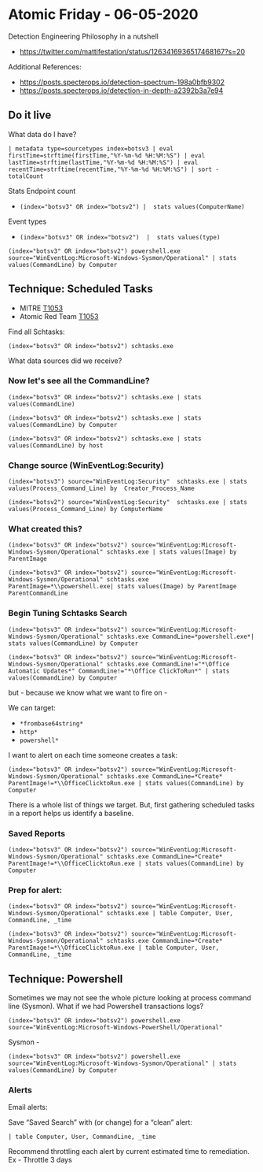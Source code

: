 # Atomic Friday - 06-05-2020

Detection Engineering Philosophy in a nutshell

- https://twitter.com/mattifestation/status/1263416936517468167?s=20

Additional References:
- https://posts.specterops.io/detection-spectrum-198a0bfb9302
- https://posts.specterops.io/detection-in-depth-a2392b3a7e94

## Do it live

What data do I have?

```
| metadata type=sourcetypes index=botsv3 | eval firstTime=strftime(firstTime,"%Y-%m-%d %H:%M:%S") | eval lastTime=strftime(lastTime,"%Y-%m-%d %H:%M:%S") | eval recentTime=strftime(recentTime,"%Y-%m-%d %H:%M:%S") | sort - totalCount
```

Stats
Endpoint count
- `(index="botsv3" OR index="botsv2") |  stats values(ComputerName)`

Event types
- `(index="botsv3" OR index="botsv2")  |  stats values(type)`


```
(index="botsv3" OR index="botsv2") powershell.exe source="WinEventLog:Microsoft-Windows-Sysmon/Operational" | stats values(CommandLine) by Computer
```


## Technique: Scheduled Tasks
- MITRE [T1053](https://attack.mitre.org/techniques/T1053/)
- Atomic Red Team [T1053](https://github.com/theclintox/atomic-red-team/blob/7d07686f600c0fb3bba468c987eb4e4faea83fa9/atomics/T1053/T1053.md)

Find all Schtasks:

`(index="botsv3" OR index="botsv2") schtasks.exe`

What data sources did we receive?


### Now let's see all the CommandLine?

`(index="botsv3" OR index="botsv2") schtasks.exe | stats values(CommandLine)`

`(index="botsv3" OR index="botsv2") schtasks.exe | stats values(CommandLine) by Computer`

`(index="botsv3" OR index="botsv2") schtasks.exe | stats values(CommandLine) by host`

### Change source (WinEventLog:Security)

`(index="botsv3") source="WinEventLog:Security"  schtasks.exe | stats values(Process_Command_Line) by  Creator_Process_Name`


`(index="botsv2") source="WinEventLog:Security"  schtasks.exe | stats values(Process_Command_Line) by ComputerName`

### What created this?

`(index="botsv3" OR index="botsv2") source="WinEventLog:Microsoft-Windows-Sysmon/Operational" schtasks.exe | stats values(Image) by ParentImage`

`(index="botsv3" OR index="botsv2") source="WinEventLog:Microsoft-Windows-Sysmon/Operational" schtasks.exe ParentImage=*\\powershell.exe| stats values(Image) by ParentImage ParentCommandLine`

### Begin Tuning Schtasks Search

`(index="botsv3" OR index="botsv2") source="WinEventLog:Microsoft-Windows-Sysmon/Operational" schtasks.exe CommandLine=*powershell.exe*| stats values(CommandLine) by Computer`

`(index="botsv3" OR index="botsv2") source="WinEventLog:Microsoft-Windows-Sysmon/Operational" schtasks.exe CommandLine!="*\Office Automatic Updates*" CommandLine!="*\Office ClickToRun*" | stats values(CommandLine) by Computer`

but - because we know what we want to fire on - 

We can target:
- `*frombase64string*`
- `http*`
- `powershell*`

I want to alert on each time someone creates a task:

`(index="botsv3" OR index="botsv2") source="WinEventLog:Microsoft-Windows-Sysmon/Operational" schtasks.exe CommandLine=*Create* ParentImage!=*\\OfficeClicktoRun.exe | stats values(CommandLine) by Computer`

There is a whole list of things we target. But, first gathering scheduled tasks in a report helps us identify a baseline.

### Saved Reports

`(index="botsv3" OR index="botsv2") source="WinEventLog:Microsoft-Windows-Sysmon/Operational" schtasks.exe CommandLine=*Create* ParentImage!=*\\OfficeClicktoRun.exe | stats values(CommandLine) by Computer`

### Prep for alert:

`(index="botsv3" OR index="botsv2") source="WinEventLog:Microsoft-Windows-Sysmon/Operational" schtasks.exe | table Computer, User, CommandLine, _time`

`(index="botsv3" OR index="botsv2") source="WinEventLog:Microsoft-Windows-Sysmon/Operational" schtasks.exe CommandLine=*Create* ParentImage!=*\\OfficeClicktoRun.exe | table Computer, User, CommandLine, _time`

## Technique: Powershell

Sometimes we may not see the whole picture looking at process command line (Sysmon). What if we had Powershell transactions logs?

`(index="botsv3" OR index="botsv2") powershell.exe source="WinEventLog:Microsoft-Windows-PowerShell/Operational"`

Sysmon - 

`(index="botsv3" OR index="botsv2") powershell.exe source="WinEventLog:Microsoft-Windows-Sysmon/Operational" | stats values(CommandLine) by Computer`

### Alerts

Email alerts:

Save “Saved Search” with (or change) for a “clean” alert:

`| table Computer, User, CommandLine, _time`

Recommend throttling each alert by current estimated time to remediation.
Ex - Throttle 3 days
